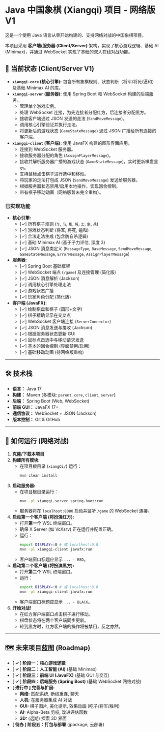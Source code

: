 # Java 中国象棋 (Xiangqi) 项目 - 网络版 V1

这是一个使用 Java 语言从零开始构建的、支持网络对战的中国象棋项目。

本项目采用 **客户端/服务器 (Client/Server)** 架构，实现了核心游戏逻辑、基础 AI (Minimax)，并通过 WebSocket 实现了基础的双人在线对战功能。

## 📍 当前状态 (Client/Server V1)

* **`xiangqi-core` (核心引擎):** 包含所有象棋规则、状态判断（将军/将死/逼和）及基础 Minimax AI 的库。
* **`xiangqi-server` (服务器):** 使用 Spring Boot 和 WebSocket 构建的后端服务。
    * 管理单个游戏实例。
    * 处理 WebSocket 连接，为先连接者分配红方，后连接者分配黑方。
    * 接收客户端通过 JSON 发送的走法 (`SendMoveMessage`)。
    * 调用核心引擎验证并执行走法。
    * 将更新后的游戏状态 (`GameStateMessage`) 通过 JSON 广播给所有连接的客户端。
* **`xiangqi-client` (客户端):** 使用 JavaFX 构建的图形界面应用。
    * 连接到 WebSocket 服务器。
    * 接收服务器分配的角色 (`AssignPlayerMessage`)。
    * 接收并解析服务器广播的游戏状态 (`GameStateMessage`)，实时更新棋盘显示。
    * 支持鼠标点击棋子进行选中和移动。
    * 将玩家的走法打包成 JSON (`SendMoveMessage`) 发送给服务器。
    * 根据服务器状态禁用/启用本地操作，实现回合控制。
    * 带有棋子移动动画（网络版暂未完全重构）。

### 已实现功能

* **核心引擎:**
    * [✓] 所有棋子规则 (`车`, `马`, `炮`, `将`, `士`, `象`, `兵`)
    * [✓] 游戏状态判断 (将军, 将死, 逼和)
    * [✓] 合法走法生成 (包含防自杀逻辑)
    * [✓] 基础 Minimax AI (基于子力评估, 深度 3)
    * [✓] JSON 消息类定义 (`MessageType`, `BaseMessage`, `SendMoveMessage`, `GameStateMessage`, `ErrorMessage`, `AssignPlayerMessage`)
* **服务器:**
    * [✓] Spring Boot 基础框架
    * [✓] WebSocket 端点 (`/game`) 及连接管理 (简化版)
    * [✓] JSON 消息解析 (Jackson)
    * [✓] 调用核心引擎处理走法
    * [✓] 游戏状态广播
    * [✓] 玩家角色分配 (简化版)
* **客户端 (JavaFX):**
    * [✓] 绘制棋盘和棋子 (圆形+文字)
    * [✓] 棋子精确显示在交叉点
    * [✓] WebSocket 客户端连接 (`ServerConnector`)
    * [✓] JSON 消息发送与接收 (Jackson)
    * [✓] 根据服务器状态更新 GUI
    * [✓] 鼠标点击选中与移动请求发送
    * [✓] 基本的回合控制 (界面禁用/启用)
    * [✓] 基础移动动画 (待网络版重构)

---

## 🛠️ 技术栈

* **语言：** Java 17
* **构建：** Maven (多模块: `parent`, `core`, `client`, `server`)
* **后端：** Spring Boot (Web, WebSocket)
* **前端 GUI：** JavaFX 17+
* **通信协议：** WebSocket + JSON (Jackson)
* **版本控制：** Git & GitHub

---

## 🚀 如何运行 (网络对战)

1.  **克隆/下载本项目**
2.  **构建所有模块:**
    * 在项目根目录 (`xiangQi/`) 运行：
        ```bash
        mvn clean install
        ```
3.  **启动服务器:**
    * 在项目根目录运行：
        ```bash
        mvn -pl xiangqi-server spring-boot:run
        ```
    * 服务器将在 `localhost:8080` 启动并监听 `/game` 的 WebSocket 连接。
4.  **启动第一个客户端 (将扮演红方):**
    * 打开**第一个** WSL 终端窗口。
    * 确保 X Server (如 VcXsrv) 正在运行并配置正确。
    * 运行：
        ```bash
        export DISPLAY=:0 # 或 localhost:0.0
        mvn -pl xiangqi-client javafx:run
        ```
    * 客户端窗口标题应显示 `... - RED`。
5.  **启动第二个客户端 (将扮演黑方):**
    * 打开**第二个** WSL 终端窗口。
    * 运行：
        ```bash
        export DISPLAY=:0 # 或 localhost:0.0
        mvn -pl xiangqi-client javafx:run
        ```
    * 客户端窗口标题应显示 `... - BLACK`。
6.  **开始对战!**
    * 在红方客户端窗口点击棋子进行移动。
    * 棋盘状态将在两个客户端同步更新。
    * 轮到黑方时，红方客户端的操作将被禁用，反之亦然。

---

## 🗺️ 未来项目蓝图 (Roadmap)

* **[ ✓ ] 阶段一：核心游戏逻辑**
* **[ ✓ ] 阶段二：人工智能 (AI)** (基础 Minimax)
* **[ ✓ ] 阶段三：前端 UI (JavaFX)** (基础 GUI 与交互)
* **[ ✓ ] 阶段四：后端服务 (Spring Boot)** (基础 WebSocket 网络对战)
* **[ 进行中 ] 完善与扩展:**
    * **网络:** 匹配系统, 断线重连, 聊天
    * **人机:** 在服务器集成 AI 对战
    * **GUI:** 棋子图片, 美化提示, 效果动画 (吃子/将军/胜利)
    * **AI:** Alpha-Beta 剪枝, 改进评估函数
    * **3D:** (远期) 探索 3D 界面
* **[ 待办 ] 阶段五：打包与部署** (jpackage, 云部署)